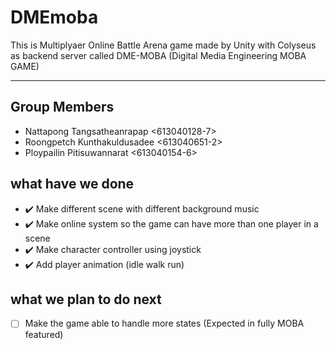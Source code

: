 # DMEmoba

  This is Multiplyaer Online Battle Arena game made by Unity with Colyseus as backend server called DME-MOBA (Digital Media Engineering MOBA GAME)
****************************************************
## Group Members
- Nattapong Tangsatheanrapap <613040128-7>  
- Roongpetch Kunthakuldusadee <613040651-2> 
- Ploypailin Pitisuwannarat <613040154-6> 

## what have we done
- :heavy_check_mark: Make different scene with different background music
- :heavy_check_mark: Make online system so the game can have more than one player in a scene
- :heavy_check_mark: Make character controller using joystick
- :heavy_check_mark: Add player animation (idle walk run)

## what we plan to do next
- [ ] Make the game able to handle more states (Expected in fully MOBA featured)
